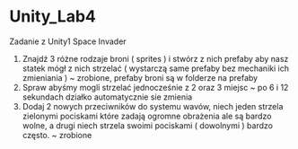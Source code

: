 # Unity_Lab4
Zadanie z Unity1 Space Invader

1. Znajdź 3 różne rodzaje broni ( sprites ) i stwórz z nich prefaby aby nasz statek mógł z nich strzelać ( wystarczą same prefaby bez mechaniki ich zmieniania )
  ~ zrobione, prefaby broni są w folderze na prefaby
2. Spraw abyśmy mogli strzelać jednocześnie z 2 oraz 3 miejsc
  ~ po 6 i 12 sekundach działko automatycznie sie zmienia 
3. Dodaj 2 nowych przeciwników do systemu wavów, niech jeden strzela zielonymi pociskami które zadają ogromne obrażenia ale są bardzo wolne, a drugi niech strzela swoimi pociskami ( dowolnymi ) bardzo często. 
  ~ zrobione
